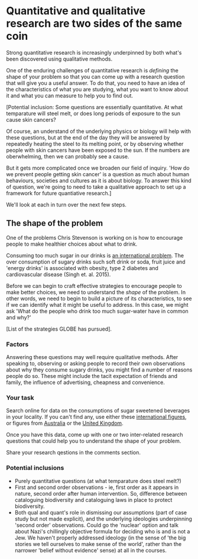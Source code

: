 # Quantitative and qualitative research are two sides of the same coin

Strong quantitative research is increasingly underpinned by both what's been discovered using qualitative methods. 

One of the enduring challenges of quantitative research is _defining_ the shape of your problem so that you can come up with a research question that will give you a useful answer.  To do that, you need to have an idea of the characteristics of what you are studying, what you want to know about it and what you can measure to help you to find out.

[Potential inclusion: Some questions are essentially quantitative.  At what temparature will steel melt, or does long periods of exposure to the sun cause skin cancers?  

Of course, an understand of the underlying physics or biology will help with these questions, but at the end of the day they will be answered by repeatedly heating the steel to its melting point, or by observing whether people with skin cancers have been exposed to the sun.  If the numbers are oberwhelming, then we can probably see a cause.

But it gets more complicated once we broaden our field of inquiry.  'How do we prevent people getting skin cancer' is a question as much about human behaviours, societies and cultures as it is about biology.  To answer this kind of question, we're going to need to take a qualitative approach to set up a framework for future quantiative research.]


We'll look at each in turn over the next few steps.

## The shape of the problem

One of the problems Chris Stevenson is working on is how to encourage people to make healthier choices about what to drink.

Consuming too much sugar in our drinks is [an international problem](http://journals.plos.org/plosone/article?id=10.1371/journal.pone.0124845). The over consumption of sugary drinks such soft drink or soda, fruit juice and 'energy drinks' is associated with obesity, type 2 diabetes and cardiovascular disease (Singh et. al. 2015).  

Before we can begin to craft effective strategies to encourage people to make better choices, we need to understand the _shape_ of the problem.  In other words, we need to begin to build a picture of its characteristics, to see if we can identify what it might be useful to address.  In this case, we might ask 'What do the people who drink too much sugar-water have in common and why?'


[List of the strategies GLOBE has pursued].

### Factors 

Answering these questions may well require qualitative methods.  After speaking to, observing or asking people to record their own observations about why they consume sugary drinks, you might find a number of reasons people do so.  These might include the tacit expectation of friends and family, the influence of advertising, cheapness and convenience.


### Your task

Search online for data on the consumptions of sugar sweetened beverages in your locality. If you can't find any, use either these [international figures](http://journals.plos.org/plosone/article?id=10.1371/journal.pone.0124845), or  figures from [Australia](http://www.abs.gov.au/ausstats/abs@.nsf/Lookup/4364.0.55.007main+features7102011-12) or the [United Kingdom](www.google.com).

Once you have this data, come up with one or two inter-related research questions that could help you to understand the shape of your problem.

Share your research qestions in the comments section.

### Potential inclusions

* Purely quantitative questions (at what temparature does steel melt?)
* First and second order observations - ie, first order as it appears in nature, second order after human intervention. So, difference between cataloguing biodiversity and cataloguing laws in place to protect biodiversity.
* Both qual and quant's role in dismissing our assumptions (part of case study but not made explicit), and the underlying ideologies underpinning 'second order' observations.  Could go the 'nuclear' option and talk about Nazi's chillingly objective formula for deciding who is and is not a Jew. We haven't properly addressed ideology (in the sense of 'the big stories we tell ourselves to make sense of the world', rather than the narrower 'belief without evidence' sense) at all in the courses.
